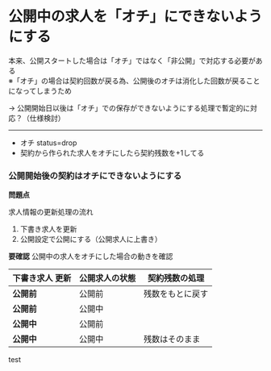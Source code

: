 # 公開中の求人を「オチ」にできないようにする

本来、公開スタートした場合は「オチ」ではなく「非公開」で対応する必要がある  
※「オチ」の場合は契約回数が戻る為、公開後のオチは消化した回数が戻ることになってしまうため

→ 公開開始日以後は「オチ」での保存ができないようにする処理で暫定的に対応？（仕様検討）

---

- オチ status=drop
- 契約から作られた求人をオチにしたら契約残数を+1してる 

### 公開開始後の契約はオチにできないようにする  

**問題点**  

求人情報の更新処理の流れ

1. 下書き求人を更新
2. 公開設定で公開にする（公開求人に上書き）


**要確認**
公開中の求人をオチにした場合の動きを確認



| 下書き求人 更新 | 公開求人の状態 | 契約残数の処理  |
|----------|---------|----------|
| **公開前**  | 公開前     | 残数をもとに戻す |
| **公開前**  | 公開中     |          |
| **公開中**  | 公開前     |          |
| **公開中**  | 公開中     | 残数はそのまま  |

test